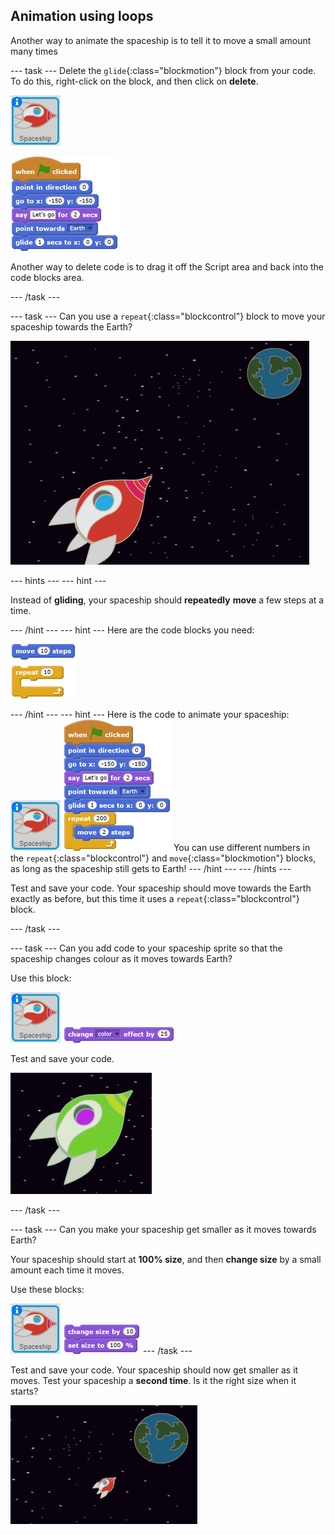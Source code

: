 ## Animation using loops

Another way to animate the spaceship is to tell it to move a small amount many times

--- task ---
Delete the `glide`{:class="blockmotion"} block from your code. To do this, right-click on the block, and then click on **delete**.

![Spaceship sprite](images/sprite-spaceship.png)

![blocks_1545214765_9276235](images/blocks_1545214765_9276235.png)

Another way to delete code is to drag it off the Script area and back into the code blocks area.

--- /task ---

--- task ---
Can you use a `repeat`{:class="blockcontrol"} block to move your spaceship towards the Earth?

![Testing a spaceship animation](images/space-animate-stage.png)

--- hints ---
--- hint ---

Instead of __gliding__, your spaceship should __repeatedly__ __move__ a few steps at a time.

--- /hint ---
--- hint ---
Here are the code blocks you need:

![blocks_1545214767_0800097](images/blocks_1545214767_0800097.png)

--- /hint ---
--- hint ---
Here is the code to animate your spaceship:
![Spaceship sprite](images/sprite-spaceship.png)
![blocks_1545214768_167833](images/blocks_1545214768_167833.png)
You can use different numbers in the `repeat`{:class="blockcontrol"} and `move`{:class="blockmotion"} blocks, as long as the spaceship still gets to Earth!
--- /hint ---
--- /hints ---

Test and save your code. Your spaceship should move towards the Earth exactly as before, but this time it uses a `repeat`{:class="blockcontrol"} block.

--- /task ---

--- task ---
Can you add code to your spaceship sprite so that the spaceship changes colour as it moves towards Earth?

Use this block:

![Spaceship sprite](images/sprite-spaceship.png)
![blocks_1545214769_2808998](images/blocks_1545214769_2808998.png)

Test and save your code.

![Testing a colour-changing spaceship](images/space-colour-test.png)

--- /task ---

--- task ---
Can you make your spaceship get smaller as it moves towards Earth?

Your spaceship should start at __100% size__, and then __change size__ by a small amount each time it moves.

Use these blocks:

![Spaceship sprite](images/sprite-spaceship.png)
![blocks_1545214770_3912392](images/blocks_1545214770_3912392.png)
--- /task ---

Test and save your code. Your spaceship should now get smaller as it moves. Test your spaceship a __second time__. Is it the right size when it starts?

![Testing a shrinking spaceship](images/space-size-test.png)
